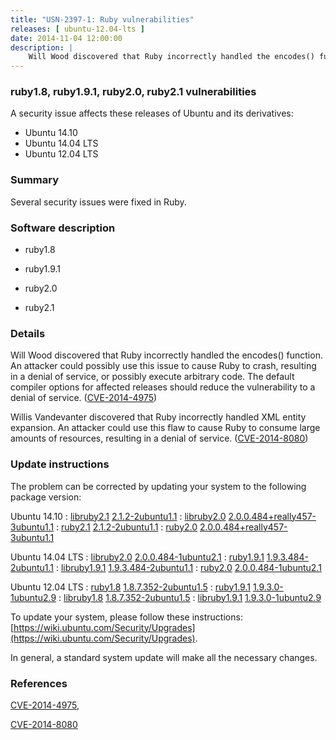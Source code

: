 ```yaml
---
title: "USN-2397-1: Ruby vulnerabilities"
releases: [ ubuntu-12.04-lts ]
date: 2014-11-04 12:00:00
description: |
    Will Wood discovered that Ruby incorrectly handled the encodes() function. An attacker could possibly use this issue to cause Ruby to crash, resulting in a denial of service, or possibly execute arbitrary code. The default compiler options for affected releases should reduce the vulnerability to a denial of service. ([CVE-2014-4975](http://people.ubuntu.com/~ubuntu-security/cve/CVE-2014-4975))
--- 
```

 
### ruby1.8, ruby1.9.1, ruby2.0, ruby2.1 vulnerabilities

A security issue affects these releases of Ubuntu and its derivatives:

* Ubuntu 14.10
* Ubuntu 14.04 LTS
* Ubuntu 12.04 LTS

### Summary

Several security issues were fixed in Ruby. 

### Software description

* ruby1.8 

* ruby1.9.1 

* ruby2.0 

* ruby2.1 

### Details

Will Wood discovered that Ruby incorrectly handled the encodes() function. An attacker could possibly use this issue to cause Ruby to crash, resulting in a denial of service, or possibly execute arbitrary code. The default compiler options for affected releases should reduce the vulnerability to a denial of service. ([CVE-2014-4975](http://people.ubuntu.com/~ubuntu-security/cve/CVE-2014-4975))

Willis Vandevanter discovered that Ruby incorrectly handled XML entity expansion. An attacker could use this flaw to cause Ruby to consume large amounts of resources, resulting in a denial of service. ([CVE-2014-8080](http://people.ubuntu.com/~ubuntu-security/cve/CVE-2014-8080)) 

### Update instructions

The problem can be corrected by updating your system to the following package version:

Ubuntu 14.10
 : [libruby2.1](https://launchpad.net/ubuntu/+source/ruby2.1) <span> [2.1.2-2ubuntu1.1](https://launchpad.net/ubuntu/+source/ruby2.1/2.1.2-2ubuntu1.1) </span> 
 : [libruby2.0](https://launchpad.net/ubuntu/+source/ruby2.0) <span> [2.0.0.484+really457-3ubuntu1.1](https://launchpad.net/ubuntu/+source/ruby2.0/2.0.0.484+really457-3ubuntu1.1) </span> 
 : [ruby2.1](https://launchpad.net/ubuntu/+source/ruby2.1) <span> [2.1.2-2ubuntu1.1](https://launchpad.net/ubuntu/+source/ruby2.1/2.1.2-2ubuntu1.1) </span> 
 : [ruby2.0](https://launchpad.net/ubuntu/+source/ruby2.0) <span> [2.0.0.484+really457-3ubuntu1.1](https://launchpad.net/ubuntu/+source/ruby2.0/2.0.0.484+really457-3ubuntu1.1) </span> 

Ubuntu 14.04 LTS
 : [libruby2.0](https://launchpad.net/ubuntu/+source/ruby2.0) <span> [2.0.0.484-1ubuntu2.1](https://launchpad.net/ubuntu/+source/ruby2.0/2.0.0.484-1ubuntu2.1) </span> 
 : [ruby1.9.1](https://launchpad.net/ubuntu/+source/ruby1.9.1) <span> [1.9.3.484-2ubuntu1.1](https://launchpad.net/ubuntu/+source/ruby1.9.1/1.9.3.484-2ubuntu1.1) </span> 
 : [libruby1.9.1](https://launchpad.net/ubuntu/+source/ruby1.9.1) <span> [1.9.3.484-2ubuntu1.1](https://launchpad.net/ubuntu/+source/ruby1.9.1/1.9.3.484-2ubuntu1.1) </span> 
 : [ruby2.0](https://launchpad.net/ubuntu/+source/ruby2.0) <span> [2.0.0.484-1ubuntu2.1](https://launchpad.net/ubuntu/+source/ruby2.0/2.0.0.484-1ubuntu2.1) </span> 

Ubuntu 12.04 LTS
 : [ruby1.8](https://launchpad.net/ubuntu/+source/ruby1.8) <span> [1.8.7.352-2ubuntu1.5](https://launchpad.net/ubuntu/+source/ruby1.8/1.8.7.352-2ubuntu1.5) </span> 
 : [ruby1.9.1](https://launchpad.net/ubuntu/+source/ruby1.9.1) <span> [1.9.3.0-1ubuntu2.9](https://launchpad.net/ubuntu/+source/ruby1.9.1/1.9.3.0-1ubuntu2.9) </span> 
 : [libruby1.8](https://launchpad.net/ubuntu/+source/ruby1.8) <span> [1.8.7.352-2ubuntu1.5](https://launchpad.net/ubuntu/+source/ruby1.8/1.8.7.352-2ubuntu1.5) </span> 
 : [libruby1.9.1](https://launchpad.net/ubuntu/+source/ruby1.9.1) <span> [1.9.3.0-1ubuntu2.9](https://launchpad.net/ubuntu/+source/ruby1.9.1/1.9.3.0-1ubuntu2.9) </span> 

To update your system, please follow these instructions: [https://wiki.ubuntu.com/Security/Upgrades](https://wiki.ubuntu.com/Security/Upgrades).

In general, a standard system update will make all the necessary changes. 

### References

 [CVE-2014-4975](http://people.ubuntu.com/~ubuntu-security/cve/CVE-2014-4975), 

 [CVE-2014-8080](http://people.ubuntu.com/~ubuntu-security/cve/CVE-2014-8080)
 
